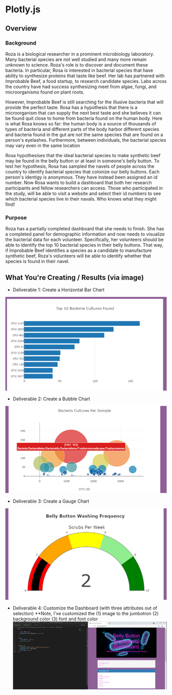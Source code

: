 # Plotly.js

## Overview

### Background
Roza is a biological researcher in a prominent microbiology laboratory. Many bacterial species are not well studied and many more remain unknown to science. Roza's role is to discover and document these bacteria. In particular, Rosa is interested in bacterial species that have ability to synthesize proteins that taste like beef. Her lab has partnered with Improbable Beef, a food startup, to research candidate species. Labs across the country have had success synthesizing meet from algae, fungi, and microorganisms found on plant roots. 

However, Improbable Beef is still searching for the illusive bacteria that will provide the perfect taste. Rosa has a hypothesis that there is a microorganism that can supply the next best taste and she believes it can be found quit close to home from bacteria found on the human body. Here is what Rosa knows so far: the human body is a source of thousands of types of bacteria and different parts of the body harbor different species and bacteria found in the gut are not the same speciies that are found on a person's eyelashes. Furthermore, between individuals, the bacterial species may vary even in the same location

Rosa hypothesises that the ideal bacterial species to make synthetic beef may be found in the belly button or at least in someone's belly button. To test her hypothesis, Rosa has sampled the navels of people across the country to identify bacterial species that colonize our belly buttons. Each person's identigy is anonymous. They have instead been assigned an id number. Now Rosa wants to build a dashboard that both her research participants and fellow researchers can access. Those who participated in the study, will be able to visit a website and select their id numbers to see which bacterial species live in their navals. Who knows what they might find! 

### Purpose
Roza has a partially completed dashboard that she needs to finish. She has a completed panel for demographic information and now needs to visualize the bacterial data for each volunteer. Specifically, her volunteers should be able to identify the top 10 bacterial species in their belly buttons. That way, if Improbable Beef identifies a species as a candidate to manufacture synthetic beef, Roza's volunteers will be able to identify whether that species is found in their navel.

## What You're Creating / Results (via image)

- Deliverable 1: Create a Horizontal Bar Chart

![alt tag](https://github.com/elrvra/Plotly.js/blob/main/Resources/Deliverable1.png)

- Deliverable 2: Create a Bubble Chart

![alt tag](https://github.com/elrvra/Plotly.js/blob/main/Resources/Deliverable2.png)

- Deliverable 3: Create a Gauge Chart

![alt tag](https://github.com/elrvra/Plotly.js/blob/main/Resources/Deliverable3.png)

- Deliverable 4: Customize the Dashboard (with three attributes out of selection)
**Note, I've customized the (1) image to the jumbotron (2) background color (3) font and font color
![alt tag](https://github.com/elrvra/Plotly.js/blob/main/Resources/Deliverable4.png)
